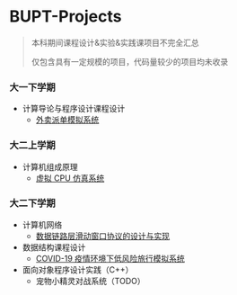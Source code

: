 # BUPT-Projects
> 本科期间课程设计&实验&实践课项目不完全汇总
>
> 仅包含具有一定规模的项目，代码量较少的项目均未收录

### 大一下学期
- 计算导论与程序设计课程设计
  - [外卖派单模拟系统](01-Delivery_Order_Simulation_System)

### 大二上学期
- 计算机组成原理
  - [虚拟 CPU 仿真系统](02-CPU_Emulator)

### 大二下学期
- 计算机网络
  - [数据链路层滑动窗口协议的设计与实现](03-Data_Link_Layer_Sliding_Window_Protocol)
- 数据结构课程设计
  - [COVID-19 疫情环境下低风险旅行模拟系统](04-COVID-19_Travel_System)
- 面向对象程序设计实践（C++）
  - 宠物小精灵对战系统（TODO）